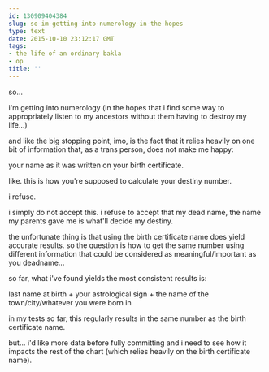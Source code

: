 ```yaml
---
id: 130909404384
slug: so-im-getting-into-numerology-in-the-hopes
type: text
date: 2015-10-10 23:12:17 GMT
tags:
- the life of an ordinary bakla
- op
title: ''
---
```

so...

i'm getting into numerology (in the hopes that i find some way to appropriately listen to my ancestors without them having to destroy my life...)

and like the big stopping point, imo, is the fact that it relies heavily on one bit of information that, as a trans person, does not make me happy:

your name as it was written on your birth certificate.

like. this is how you're supposed to calculate your destiny number.

i refuse.

i simply do not accept this. i refuse to accept that my dead name, the name my parents gave me is what'll decide my destiny.

the unfortunate thing is that using the birth certificate name does yield accurate results. so the question is how to get the same number using different information that could be considered as meaningful/important as you deadname...

so far, what i've found yields the most consistent results is:

last name at birth + your astrological sign + the name of the town/city/whatever you were born in

in my tests so far, this regularly results in the same number as the birth certificate name.

but... i'd like more data before fully committing and i need to see how it  impacts the rest of the chart (which relies heavily on the birth certificate name).